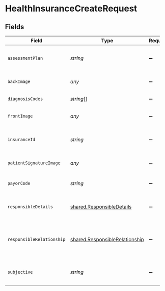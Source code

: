 # HealthInsuranceCreateRequest


## Fields

| Field                                                                                                            | Type                                                                                                             | Required                                                                                                         | Description                                                                                                      |
| ---------------------------------------------------------------------------------------------------------------- | ---------------------------------------------------------------------------------------------------------------- | ---------------------------------------------------------------------------------------------------------------- | ---------------------------------------------------------------------------------------------------------------- |
| `assessmentPlan`                                                                                                 | *string*                                                                                                         | :heavy_minus_sign:                                                                                               | Textual description of what are the physician assessments and testing plans.                                     |
| `backImage`                                                                                                      | *any*                                                                                                            | :heavy_minus_sign:                                                                                               | An image of the back of the patient insurance card.                                                              |
| `diagnosisCodes`                                                                                                 | *string*[]                                                                                                       | :heavy_minus_sign:                                                                                               | Diagnosis codes for insurance billing.                                                                           |
| `frontImage`                                                                                                     | *any*                                                                                                            | :heavy_minus_sign:                                                                                               | An image of the front of the patient insurance card.                                                             |
| `insuranceId`                                                                                                    | *string*                                                                                                         | :heavy_minus_sign:                                                                                               | Insurance unique number assigned to a patient, usually present on the insurance card.                            |
| `patientSignatureImage`                                                                                          | *any*                                                                                                            | :heavy_minus_sign:                                                                                               | An image of the patient signature for health insurance billing.                                                  |
| `payorCode`                                                                                                      | *string*                                                                                                         | :heavy_minus_sign:                                                                                               | Unique identifier representing a specific Health Insurance.                                                      |
| `responsibleDetails`                                                                                             | [shared.ResponsibleDetails](../../../sdk/models/shared/responsibledetails.md)                                    | :heavy_minus_sign:                                                                                               | Responsible details when the value of responsible_relationship is not 'Self'.                                    |
| `responsibleRelationship`                                                                                        | [shared.ResponsibleRelationship](../../../sdk/models/shared/responsiblerelationship.md)                          | :heavy_minus_sign:                                                                                               | Relationship between the patient and the insurance contractor. Values can be (Self, Spouse, Other Relationship). |
| `subjective`                                                                                                     | *string*                                                                                                         | :heavy_minus_sign:                                                                                               | Textual description of what are the patient symptoms and attempted treatments.                                   |